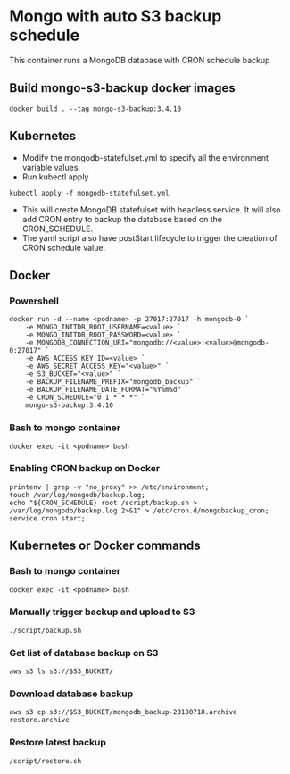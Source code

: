# Mongo with auto S3 backup schedule

This container runs a MongoDB database with CRON schedule backup 

## Build mongo-s3-backup docker images
```
docker build . --tag mongo-s3-backup:3.4.10
```

## Kubernetes

- Modify the mongodb-statefulset.yml to specify all the environment variable values. 
- Run kubectl apply
```
kubectl apply -f mongodb-statefulset.yml
```
- This will create MongoDB statefulset with headless service. It will also add CRON entry to backup the database based on the CRON_SCHEDULE. 
- The yaml script also have postStart lifecycle to trigger the creation of CRON schedule value.


## Docker 

### Powershell
```
docker run -d --name <podname> -p 27017:27017 -h mongodb-0 `
	-e MONGO_INITDB_ROOT_USERNAME=<value> `
	-e MONGO_INITDB_ROOT_PASSWORD=<value> `
	-e MONGODB_CONNECTION_URI="mongodb://<value>:<value>@mongodb-0:27017" `
	-e AWS_ACCESS_KEY_ID=<value> `
	-e AWS_SECRET_ACCESS_KEY="<value>" `
	-e S3_BUCKET="<value>" `
	-e BACKUP_FILENAME_PREFIX="mongodb_backup" `
	-e BACKUP_FILENAME_DATE_FORMAT="%Y%m%d" `
	-e CRON_SCHEDULE="0 1 * * *" `
	mongo-s3-backup:3.4.10
```

### Bash to mongo container

```
docker exec -it <podname> bash
```

### Enabling CRON backup on Docker
```
printenv | grep -v "no_proxy" >> /etc/environment; 
touch /var/log/mongodb/backup.log; 
echo "${CRON_SCHEDULE} root /script/backup.sh > /var/log/mongodb/backup.log 2>&1" > /etc/cron.d/mongobackup_cron;
service cron start;
```


## Kubernetes or Docker commands

### Bash to mongo container

```
docker exec -it <podname> bash
```

### Manually trigger backup and upload to S3
```
./script/backup.sh
```

### Get list of database backup on S3
```
aws s3 ls s3://$S3_BUCKET/
```

### Download database backup 
```
aws s3 cp s3://$S3_BUCKET/mongodb_backup-20180718.archive restore.archive
```

### Restore latest backup  
```
/script/restore.sh
```